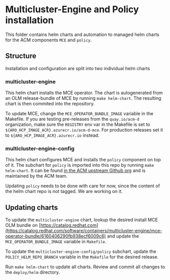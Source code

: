 # Multicluster-Engine and Policy installation

This folder contains helm charts and automation to managed helm charts for the ACM components `MCE` and `policy`.

## Structure

Installation and configuration are split into two individual helm charts

### multicluster-engine

This helm chart installs the MCE operator. The chart is autogenerated from an OLM release-bundle of MCE by running `make helm-chart`. The resulting chart is then commited into the repository.

To update MCE, change the `MCE_OPERATOR_BUNDLE_IMAGE` variable in the Makefile. If you are testing pre-releases from the `quay.io/acm-d` organization, make sure the `REGISTRY` env var in the Makefile is set to `${ARO_HCP_IMAGE_ACR}.azurecr.io/acm-d-mce`. For production releases set it to `${ARO_HCP_IMAGE_ACR}.azurecr.io` instead.

### multicluster-engine-config

This helm chart configures MCE and installs the `policy` component on top of it. The subchart for `policy` is imported into this repo by running `make helm-chart`. It can be found [in the ACM upstream Github org](https://github.com/stolostron/mce-install-kube) and is maintained by the ACM team.

Updating `policy` needs to be done with care for now, since the content of the helm chart repo is not tagged. We are working on it.

## Updating charts

To update the `multicluster-engine` chart, lookup the desired install MCE OLM bundle on [https://catalog.redhat.com](https://catalog.redhat.com/software/containers/multicluster-engine/mce-operator-bundle/6160406290fb938ecf6009c6) and update the `MCE_OPERATOR_BUNDLE_IMAGE` variable in `Makefile`.

To update the `multicluster-engine-config/policy` subchart, update the `POLICY_HELM_REPO_BRANCH` variable in the `Makefile` for the desired release.

Run `make helm-chart` to update all charts. Review and commit all changes to the `deploy/helm` directory.
